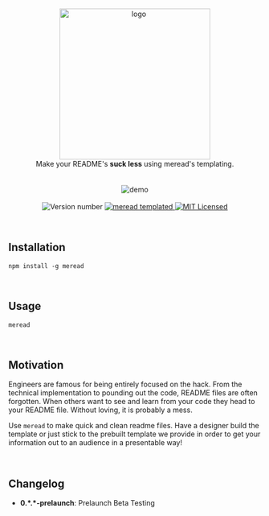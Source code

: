 <br>
<p align="center">
  <img src="media/computer.png" alt="logo" width="300"/>

  <br>
  Make your README's <b>suck less</b> using meread's templating.
  <br>
  <br>
  <br>

  <img src="media/demo.gif" alt="demo"/>
  <br>
  <br><img src="https://img.shields.io/badge/version-0.*.*--prelaunch-brightgreen.svg" alt="Version number" />

  <a href = "https://github.com/dawsonbotsford/meread">
    <img src="https://img.shields.io/badge/meread-templated-4BD2A9.svg" alt="meread templated" />
  </a>

  <a href="LICENSE">
    <img src="https://img.shields.io/badge/license-MIT-blue.svg" alt="MIT Licensed" />
  </a>
</p>

<br>

## Installation
 ```shell
 npm install -g meread
 ```

<br>

## Usage
```shell
meread
```

<br>

## Motivation
Engineers are famous for being entirely focused on the hack. From the technical implementation to pounding out the code, README files are often forgotten. When others want to see and learn from your code they head to your README file. Without loving, it is probably a mess.

Use ```meread``` to make quick and clean readme files. Have a designer build the template or just stick to the prebuilt template we provide in order to get your information out to an audience in a presentable way!

<br>

## Changelog
* **0.\*.\*-prelaunch**: Prelaunch Beta Testing
